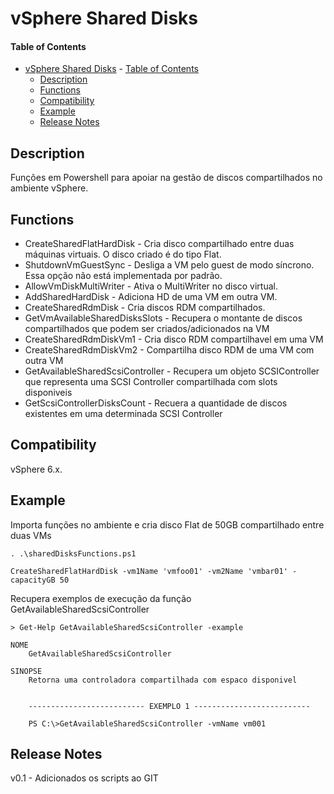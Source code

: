 # vSphere Shared Disks

#### Table of Contents

- [vSphere Shared Disks](#vsphere-shared-disks)
      - [Table of Contents](#table-of-contents)
  - [Description](#description)
  - [Functions](#functions)
  - [Compatibility](#compatibility)
  - [Example](#example)
  - [Release Notes](#release-notes)

## Description

Funções em Powershell para apoiar na gestão de discos compartilhados no ambiente vSphere.

## Functions

* CreateSharedFlatHardDisk - Cria disco compartilhado entre duas máquinas virtuais. O disco criado é do tipo Flat.
* ShutdownVmGuestSync - Desliga a VM pelo guest de modo síncrono. Essa opção não está implementada por padrão.
* AllowVmDiskMultiWriter - Ativa o MultiWriter no disco virtual.
* AddSharedHardDisk - Adiciona HD de uma VM em outra VM.
* CreateSharedRdmDisk - Cria discos RDM compartilhados.
* GetVmAvailableSharedDisksSlots - Recupera o montante de discos compartilhados que podem ser criados/adicionados na VM
* CreateSharedRdmDiskVm1 - Cria disco RDM compartilhavel em uma VM
* CreateSharedRdmDiskVm2 - Compartilha disco RDM de uma VM com outra VM
* GetAvailableSharedScsiController - Recupera um objeto SCSIController que representa uma SCSI Controller compartilhada com slots disponiveis
* GetScsiControllerDisksCount - Recuera a quantidade de discos existentes em uma determinada SCSI Controller

## Compatibility

vSphere 6.x.

## Example
Importa funções no ambiente e cria disco Flat de 50GB compartilhado entre duas VMs

~~~
. .\sharedDisksFunctions.ps1

CreateSharedFlatHardDisk -vm1Name 'vmfoo01' -vm2Name 'vmbar01' -capacityGB 50
~~~

Recupera exemplos de execução da função GetAvailableSharedScsiController

~~~
> Get-Help GetAvailableSharedScsiController -example

NOME
    GetAvailableSharedScsiController

SINOPSE
    Retorna uma controladora compartilhada com espaco disponivel


    -------------------------- EXEMPLO 1 --------------------------

    PS C:\>GetAvailableSharedScsiController -vmName vm001

~~~

## Release Notes

v0.1 - Adicionados os scripts ao GIT
